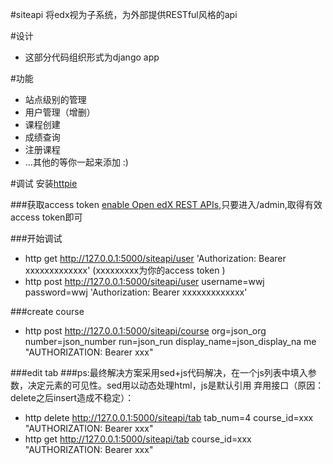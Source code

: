 #siteapi
将edx视为子系统，为外部提供RESTful风格的api

#设计
*  这部分代码组织形式为django app

#功能
*  站点级别的管理
*  用户管理（增删）
*  课程创建
*  成绩查询
*  注册课程
*  ...其他的等你一起来添加 :)


#调试
安装[httpie](https://github.com/jkbrzt/httpie)

###获取access token
[enable Open edX REST APIs](http://blog.just4fun.site/edx-api.html),只要进入/admin,取得有效access token即可

###开始调试
*  http get http://127.0.0.1:5000/siteapi/user 'Authorization: Bearer xxxxxxxxxxxxx' (xxxxxxxxx为你的access token )
*  http post http://127.0.0.1:5000/siteapi/user username=wwj password=wwj 'Authorization: Bearer xxxxxxxxxxxxx'

###create course
*  http  post http://127.0.0.1:5000/siteapi/course   org=json_org number=json_number run=json_run display_name=json_display_na
me  "AUTHORIZATION: Bearer  xxx"

###edit tab
###ps:最终解决方案采用sed+js代码解决，在一个js列表中填入参数，决定元素的可见性。sed用以动态处理html，js是默认引用
弃用接口（原因：delete之后insert造成不稳定）：

*  http  delete http://127.0.0.1:5000/siteapi/tab tab_num=4   course_id=xxx  "AUTHORIZATION: Bearer xxx"
*  http  get http://127.0.0.1:5000/siteapi/tab   course_id=xxx  "AUTHORIZATION: Bearer xxx"
